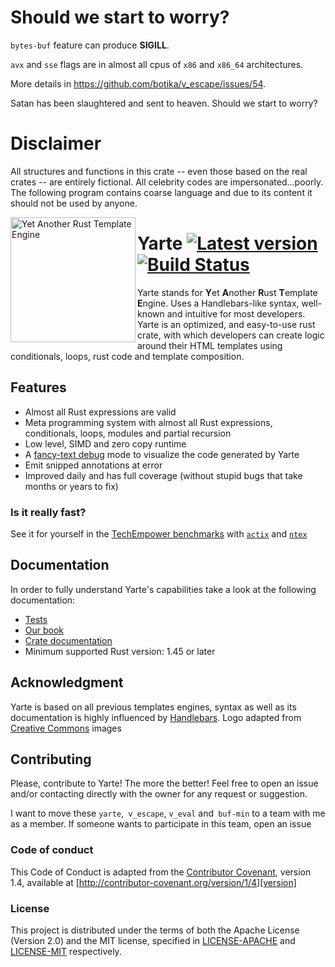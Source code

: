 # Should we start to worry?
`bytes-buf` feature can produce **SIGILL**.

`avx` and `sse` flags are in almost all cpus of `x86` and `x86_64` architectures. 

More details in https://github.com/botika/v_escape/issues/54.

Satan has been slaughtered and sent to heaven. Should we start to worry?

# Disclaimer
All structures and functions in this crate -- even those based on the real crates -- are entirely fictional. 
All celebrity codes are impersonated...poorly.
The following program contains coarse language and due to its content it should not be used by anyone.

<a href="https://commons.wikimedia.org/wiki/File:Logo_yarte.png">
<img align="left" src="https://upload.wikimedia.org/wikipedia/commons/b/bb/Logo_yarte.png" alt="Yet Another Rust Template Engine" width="200" height="200">
</a>

# Yarte [![Latest version](https://img.shields.io/crates/v/yarte.svg)](https://crates.io/crates/yarte) [![Build Status](https://travis-ci.org/botika/yarte.svg?branch=master)](https://travis-ci.org/botika/yarte)
Yarte stands for **Y**et **A**nother **R**ust **T**emplate **E**ngine. Uses a Handlebars-like syntax, 
well-known and intuitive for most developers. Yarte is an optimized, and easy-to-use 
rust crate, with which developers can create logic around their 
HTML templates using conditionals, loops, rust code and template composition. 

## Features
- Almost all Rust expressions are valid
- Meta programming system with almost all Rust expressions, conditionals, loops, modules and partial recursion
- Low level, SIMD and zero copy runtime
- A [fancy-text debug](https://asciinema.org/a/TQAodSQXevgHgO01vzC6vdo6v?autoplay=1) mode to visualize the code generated by Yarte
- Emit snipped annotations at error
- Improved daily and has full coverage (without stupid bugs that take months or years to fix)

### Is it really fast?
See it for yourself in the [TechEmpower benchmarks][bench] with [`actix`][actix] and [`ntex`][ntex] 

## Documentation
In order to  fully understand Yarte's capabilities take a look at the following documentation:
- [Tests](./yarte/tests)
- [Our book](https://yarte.netlify.com/)
- [Crate documentation](https://docs.rs/yarte/)
- Minimum supported Rust version: 1.45 or later

## Acknowledgment
Yarte is based on all previous templates engines, syntax as well as its documentation 
is highly influenced by [Handlebars][handlebars]. 
Logo adapted from [Creative Commons][commons] images

[bench]: https://tfb-status.techempower.com/
[handlebars]: https://handlebarsjs.com/
[ntex]: https://github.com/ntex-rs/ntex
[actix]: https://github.com/actix/actix-web
[commons]: https://commons.wikimedia.org

## Contributing
Please, contribute to Yarte! The more the better! Feel free to open an issue and/or contacting directly with the 
owner for any request or suggestion.

I want to move these `yarte`,` v_escape`, `v_eval` and` buf-min` to a team with me as a member. 
If someone wants to participate in this team, open an issue

### Code of conduct
This Code of Conduct is adapted from the [Contributor Covenant][homepage], version 1.4, available at [http://contributor-covenant.org/version/1/4][version]

[homepage]: http://contributor-covenant.org
[version]: http://contributor-covenant.org/version/1/4/

### License
This project is distributed under the terms of both the Apache License (Version 2.0) and the MIT license, specified in 
[LICENSE-APACHE](LICENSE-APACHE) and [LICENSE-MIT](LICENSE-MIT) respectively.
